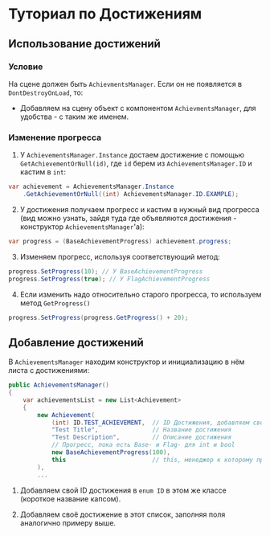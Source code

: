 # Туториал по Достижениям

## Использование достижений

### Условие

На сцене должен быть `AchievmentsManager`. Если он не появляется в `DontDestroyOnLoad`, то:

* Добавляем на сцену объект с компонентом `AchievmentsManager`, для удобства - с таким же именем.

### Изменение прогресса

1. У `AchievementsManager.Instance` достаем достижение с помощью `GetAchievementOrNull(id)`, где `id` берем из `AchievementsManager.ID` и кастим в `int`:

```csharp
var achievement = AchievementsManager.Instance
    .GetAchievementOrNull((int) AchievementsManager.ID.EXAMPLE);
```

2. У достижения получаем прогресс и кастим в нужный вид прогресса (вид можно узнать, зайдя туда где объявляются достижения - конструктор `AchievementsManager`'a):

```csharp
var progress = (BaseAchievementProgress) achievement.progress;
```

3. Изменяем прогресс, используя соответствующий метод:

```csharp
progress.SetProgress(10); // У BaseAchievementProgress
progress.SetProgress(true); // У FlagAchievementProgress
```

4. Если изменить надо относительно старого прогресса, то используем метод `GetProgress()`

```csharp
progress.SetProgress(progress.GetProgress() + 20);
```


## Добавление достижений

В `AchievementsManager` находим конструктор и инициализацию в нём листа с достижениями:

```csharp
public AchievementsManager()
{
    var achievementsList = new List<Achievement>
    {
        new Achievement(
            (int) ID.TEST_ACHIEVEMENT,  // ID Достижения, добавляем своё в enum ID
            "Test Title",               // Название достижения 
            "Test Description",         // Описание достижения
            // Прогресс, пока есть Base- и Flag- для int и bool
            new BaseAchievementProgress(100), 
            this                        // this, менеджер к которому привязываем достижение
        ),
        ...
```

1. Добавляем свой ID достижения в `enum ID` в этом же классе (короткое название капсом).

2. Добавляем своё достижение в этот список, заполняя поля аналогично примеру выше.
